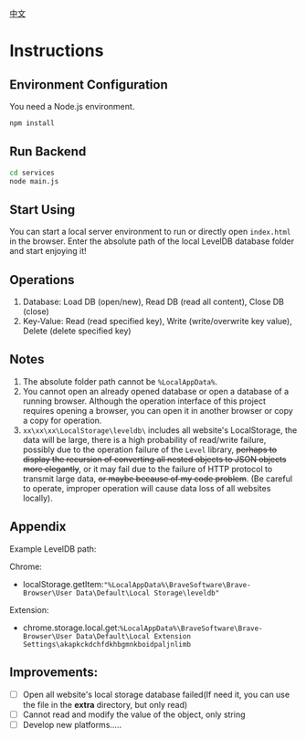 [中文](./README.md)
# Instructions

## Environment Configuration

You need a Node.js environment.
```bash
npm install
```

## Run Backend

```bash
cd services
node main.js
```

## Start Using

You can start a local server environment to run or directly open `index.html` in the browser. Enter the absolute path of the local LevelDB database folder and start enjoying it!

## Operations

1. Database: Load DB (open/new), Read DB (read all content), Close DB (close)
2. Key-Value: Read (read specified key), Write (write/overwrite key value), Delete (delete specified key)

## Notes

1. The absolute folder path cannot be `%LocalAppData%`.
2. You cannot open an already opened database or open a database of a running browser. Although the operation interface of this project requires opening a browser, you can open it in another browser or copy a copy for operation.
3. `xx\xx\xx\LocalStorage\leveldb\` includes all website's LocalStorage, the data will be large, there is a high probability of read/write failure, possibly due to the operation failure of the `Level` library, ~~perhaps to display the recursion of converting all nested objects to JSON objects more elegantly~~, or it may fail due to the failure of HTTP protocol to transmit large data, ~~or maybe because of my code problem~~. (Be careful to operate, improper operation will cause data loss of all websites locally).

## Appendix

Example LevelDB path:

Chrome:

- localStorage.getItem:`"%LocalAppData%\BraveSoftware\Brave-Browser\User Data\Default\Local Storage\leveldb"`

Extension:

- chrome.storage.local.get:`%LocalAppData%\BraveSoftware\Brave-Browser\User Data\Default\Local Extension Settings\akapkckdchfdkhbgmnkboidpaljnlimb`

## Improvements:

- [ ] Open all website's local storage database failed(If need it, you can use the file in the **extra** directory, but only read)
- [ ] Cannot read and modify the value of the object, only string
- [ ] Develop new platforms.....
